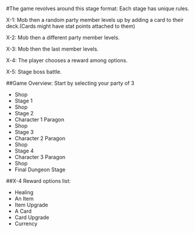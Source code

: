 #The game revolves around this stage format:
Each stage has unique rules.

X-1: Mob then a random party member levels up by adding a card to their deck.(Cards might have stat points attached to them)

X-2: Mob then a different party member levels.

X-3: Mob then the last member levels.

X-4: The player chooses a reward among options.

X-5: Stage boss battle.

##Game Overview:
Start by selecting your party of 3

- Shop
- Stage 1
- Shop
- Stage 2
- Character 1 Paragon
- Shop
- Stage 3
- Character 2 Paragon
- Shop
- Stage 4
- Character 3 Paragon
- Shop
- Final Dungeon Stage


##X-4 Reward options list:
- Healing
- An Item
- Item Upgrade
- A Card
- Card Upgrade
- Currency
